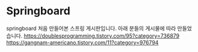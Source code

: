 # Springboard
springboard
처음 만들어본 스프링 게시판입니다. 아래 분들의 게시물에 따라 만들었습니다. 
https://doublesprogramming.tistory.com/95?category=736879
https://gangnam-americano.tistory.com/11?category=976794
